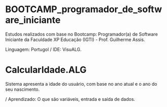 # BOOTCAMP_programador_de_software_iniciante
Estudos realizados com base no Bootcamp: Programador(a) de Software Iniciante da Faculdade XP Educação (IGTI) - Prof. Guilherme Assis.

Linguagem: Portugol / IDE: VisuALG.

# CalcularIdade.ALG
Sistema apresenta a idade do usuário, com base no ano atual e o ano do seu nascimento.

/ Aprendizado: O que são variáveis, entrada e saída de dados.




